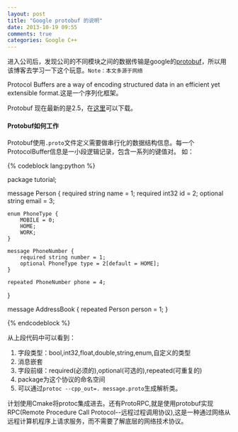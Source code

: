 ```yaml
---
layout: post
title: "Google protobuf 的说明"
date: 2013-10-19 09:55
comments: true
categories: Google C++
---
```


进入公司后，发现公司的不同模块之间的数据传输是google的[protobuf](http://code.google.com/p/protobuf/)，所以用该博客去学习一下这个玩意。`Note：本文多源于网络`

<!--more-->


Protocol Buffers are a way of encoding structured data in an efficient yet extensible format.这是一个序列化框架。

Protobuf 现在最新的是2.5，在[这里](http://code.google.com/p/protobuf/downloads/list)可以下载。

#### Protobuf如何工作

Protobuf使用`.proto`文件定义需要做串行化的数据结构信息。每一个ProtocolBuffer信息是一小段逻辑记录，包含一系列的键值对。  如：

{% codeblock lang:python %}

package tutorial;

message Person {
    required string name = 1;
    required int32 id = 2;
    optional string email = 3;

    enum PhoneType {
        MOBILE = 0;
        HOME;
        WORK;
    }

    message PhoneNumber {
        required string number = 1;
        optional PhoneType type = 2[default = HOME];
    }

    repeated PhoneNumber phone = 4;
}

message AddressBook {
    repeated Person person = 1;
}

{% endcodeblock %}

从上段代码中可以看到：

1. 字段类型：bool,int32,float,double,string,enum,自定义的类型
2. 消息嵌套
3. 字段前缀：required(必须的),optional(可选的),repeated(可重复的)
4. package为这个协议的命名空间
5. 可以通过`protoc --cpp_out=. message.proto`生成解析类。

计划使用Cmake将protoc集成进去。还有ProtoRPC,就是使用protobuf实现RPC(Remote Procedure Call Protocol--远程过程调用协议),这是一种通过网络从远程计算机程序上请求服务，而不需要了解底层的网络技术协议。



